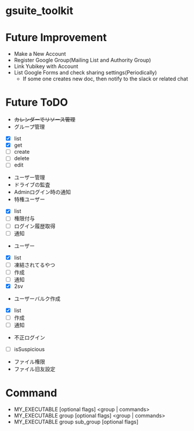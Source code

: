 # gsuite_toolkit

# Future Improvement
* Make a New Account
* Register Google Group(Mailing List and Authority Group)
* Link Yubikey with Account
* List Google Forms and check sharing settings(Periodically)
  * If some one creates new doc, then notify to the slack or related chat


# Future ToDO
- ~~カレンダーでリソース管理~~
- グループ管理
 - [x] list
 - [x] get
 - [ ] create
 - [ ] delete
 - [ ] edit
- ユーザー管理
- ドライブの監査
- Adminログイン時の通知
- 特権ユーザー
 - [x] list
 - [ ] 権限付与
 - [ ] ログイン履歴取得
 - [ ] 通知
- ユーザー
 - [x] list
 - [ ] 凍結されてるやつ
 - [ ] 作成
 - [ ] 通知  
 - [x] 2sv
- ユーザーバルク作成
 - [x] list
 - [ ] 作成
 - [ ] 通知   
- 不正ログイン
 - [ ] isSuspicious
- ファイル権限
- ファイル旧友設定

# Command
* MY_EXECUTABLE [optional flags] <group | commands>
* MY_EXECUTABLE group [optional flags] <group | commands>
* MY_EXECUTABLE group sub_group [optional flags] <command>

